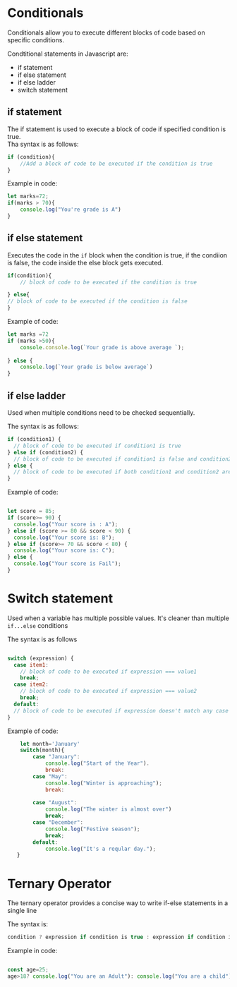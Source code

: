 # Conditionals

Conditionals allow you to execute different blocks of code based on specific conditions.

Condtitional statements in Javascript are:

- if statement  
- if else statement
- if else ladder
- switch statement

## if statement

The if statement is used to execute a block of code if specified condition is true.  
Tha syntax is as follows:

```javascript
if (condition){
    //Add a block of code to be executed if the condition is true
}
```

Example in code:

```js
let marks=72;
if(marks > 70){
    console.log("You're grade is A")
}
```

## if else statement

Executes the code in the `if` block when the condition is true, if the condiion is false, the code inside the else block gets executed.

```js   
if(condition){
    // block of code to be executed if the condition is true

} else{
// block of code to be executed if the condition is false
}
```

Example of code:

```js
let marks =72
if (marks >50){
    console.console.log(`Your grade is above average `);
    
} else {
    console.log(`Your grade is below average`)
}
```
## if else ladder
Used when multiple conditions need to be checked sequentially.  

The syntax is as follows:

```js
if (condition1) {
  // block of code to be executed if condition1 is true
} else if (condition2) {
  // block of code to be executed if condition1 is false and condition2 is true
} else {
  // block of code to be executed if both condition1 and condition2 are false
}
```

Example of code:
``` js

let score = 85;
if (score>= 90) {
  console.log("Your score is : A");
} else if (score >= 80 && score < 90) {
  console.log("Your score is: B");
} else if (score>= 70 && score < 80) {
  console.log("Your score is: C");
} else {
  console.log("Your score is Fail");
}
```

# Switch statement  

Used when a variable has multiple possible values. It's cleaner than multiple `if...else` conditions  

The syntax is as follows  

```js

switch (expression) {
  case item1:
    // block of code to be executed if expression === value1
    break;
  case item2:
    // block of code to be executed if expression === value2
    break;
  default:
  // block of code to be executed if expression doesn't match any case
}
```

Example of code:

```js
    let month='January'
    switch(month){
        case "January":
            console.log("Start of the Year").
            break:
        case "May":
            console.log("Winter is approaching");
            break:
        
        case "August":
            console.log("The winter is almost over")
            break;
        case "December":
            console.log("Festive season");
            break;
        default:
            console.log("It's a reqular day.");
   }

```

# Ternary Operator

The ternary operator provides a concise way to write if-else statements in a single line

The syntax is:

```js
condition ? expression if condition is true : expression if condition is false
```

Example in code:

```js

const age=25;
age>18? console.log("You are an Adult"): console.log("You are a child");
```





